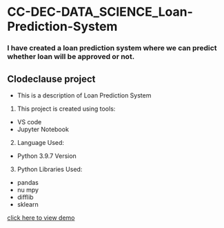 # CC-DEC-DATA_SCIENCE_Loan-Prediction-System
### I have created a loan prediction system where we can predict whether loan will be approved or not.

## Clodeclause project

- This is a description of Loan Prediction System

1. This project is created using tools:
 - VS code
 - Jupyter Notebook
2. Language Used:
 - Python 3.9.7 Version
3. Python Libraries Used:
 - pandas
 - nu mpy
 - difflib
 - sklearn

[click here to view demo](https://www.youtube.com)

